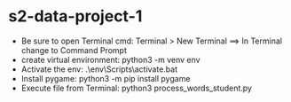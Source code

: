# s2-data-project-1


- Be sure to open Terminal cmd: Terminal > New Terminal ==> In Terminal change to Command Prompt
- create virtual environment: python3 -m venv env
- Activate the env: .\env\Scripts\activate.bat
- Install pygame: python3 -m pip install pygame
- Execute file from Terminal: python3 process_words_student.py